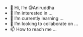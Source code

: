 - 👋 Hi, I’m @Aniruddha
- 👀 I’m interested in ...
- 🌱 I’m currently learning ...
- 💞️ I’m looking to collaborate on ...
- 📫 How to reach me ...

<!---
bayernmunich/bayernmunich is a ✨ special ✨ repository because its `README.md` (this file) appears on your GitHub profile.
You can click the Preview link to take a look at your changes.
--->
